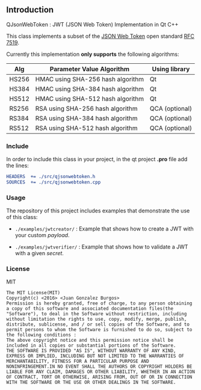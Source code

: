 ## Introduction

QJsonWebToken : JWT (JSON Web Token) Implementation in Qt C++

This class implements a subset of the [JSON Web Token](https://en.wikipedia.org/wiki/JSON_Web_Token) 
open standard [RFC 7519](https://tools.ietf.org/html/rfc7519).

Currently this implementation **only supports** the following algorithms:

Alg   | Parameter Value	Algorithm         | Using library
----- | --------------------------------- | --------------
HS256 | HMAC using SHA-256 hash algorithm | Qt
HS384 | HMAC using SHA-384 hash algorithm | Qt
HS512 | HMAC using SHA-512 hash algorithm | Qt
RS256 | RSA using SHA-256 hash algorithm  | QCA (optional)
RS384 | RSA using SHA-384 hash algorithm  | QCA (optional)
RS512 | RSA using SHA-512 hash algorithm  | QCA (optional)

### Include

In order to include this class in your project, in the qt project **.pro** file add the lines:

```cmake
HEADERS  += ./src/qjsonwebtoken.h
SOURCES  += ./src/qjsonwebtoken.cpp
```

### Usage

The repository of this project includes examples that demonstrate the use of this class:

* ```./examples/jwtcreator/```  : Example that shows how to create a JWT with your custom *payload*.

* ```./examples/jwtverifier/``` : Example that shows how to validate a JWT with a given *secret*.

### License

MIT

```
The MIT License(MIT)
Copyright(c) <2016> <Juan Gonzalez Burgos>
Permission is hereby granted, free of charge, to any person obtaining a copy of this software and associated documentation files(the "Software"), to deal in the Software without restriction, including without limitation the rights to use, copy, modify, merge, publish, distribute, sublicense, and / or sell copies of the Software, and to permit persons to whom the Software is furnished to do so, subject to the following conditions :
The above copyright notice and this permission notice shall be included in all copies or substantial portions of the Software.
THE SOFTWARE IS PROVIDED "AS IS", WITHOUT WARRANTY OF ANY KIND, EXPRESS OR IMPLIED, INCLUDING BUT NOT LIMITED TO THE WARRANTIES OF MERCHANTABILITY, FITNESS FOR A PARTICULAR PURPOSE AND NONINFRINGEMENT.IN NO EVENT SHALL THE AUTHORS OR COPYRIGHT HOLDERS BE LIABLE FOR ANY CLAIM, DAMAGES OR OTHER LIABILITY, WHETHER IN AN ACTION OF CONTRACT, TORT OR OTHERWISE, ARISING FROM, OUT OF OR IN CONNECTION WITH THE SOFTWARE OR THE USE OR OTHER DEALINGS IN THE SOFTWARE.
```
